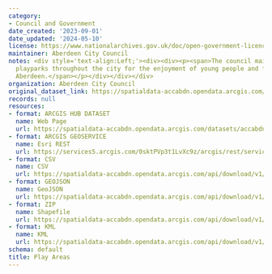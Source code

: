 ```yaml
---
category:
- Council and Government
date_created: '2023-09-01'
date_updated: '2024-05-10'
license: https://www.nationalarchives.gov.uk/doc/open-government-licence/version/3/
maintainer: Aberdeen City Council
notes: <div style='text-align:Left;'><div><div><p><span>The council maintains various
  playparks throughout the city for the enjoyment of young people and families in
  Aberdeen.</span></p></div></div></div>
organization: Aberdeen City Council
original_dataset_link: https://spatialdata-accabdn.opendata.arcgis.com/datasets/accabdn::play-areas-1
records: null
resources:
- format: ARCGIS HUB DATASET
  name: Web Page
  url: https://spatialdata-accabdn.opendata.arcgis.com/datasets/accabdn::play-areas-1
- format: ARCGIS GEOSERVICE
  name: Esri REST
  url: https://services5.arcgis.com/0sktPVp3t1LvXc9z/arcgis/rest/services/Play_Areas/FeatureServer/13
- format: CSV
  name: CSV
  url: https://spatialdata-accabdn.opendata.arcgis.com/api/download/v1/items/82bf4b0efaf24e7288df8773f5f80a84/csv?layers=13
- format: GEOJSON
  name: GeoJSON
  url: https://spatialdata-accabdn.opendata.arcgis.com/api/download/v1/items/82bf4b0efaf24e7288df8773f5f80a84/geojson?layers=13
- format: ZIP
  name: Shapefile
  url: https://spatialdata-accabdn.opendata.arcgis.com/api/download/v1/items/82bf4b0efaf24e7288df8773f5f80a84/shapefile?layers=13
- format: KML
  name: KML
  url: https://spatialdata-accabdn.opendata.arcgis.com/api/download/v1/items/82bf4b0efaf24e7288df8773f5f80a84/kml?layers=13
schema: default
title: Play Areas
---
```

